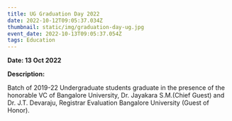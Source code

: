```yaml
---
title: UG Graduation Day 2022
date: 2022-10-12T09:05:37.034Z
thumbnail: static/img/graduation-day-ug.jpg
event_date: 2022-10-13T09:05:37.054Z
tags: Education
---
```

<!--StartFragment-->

**Date: 13 Oct 2022**

**Description:** 

Batch of 2019-22 Undergraduate students graduate in the presence of the honorable VC of Bangalore University, Dr. Jayakara S.M.(Chief Guest) and Dr. J.T. Devaraju, Registrar Evaluation Bangalore University (Guest of Honor).



<!--EndFragment-->
